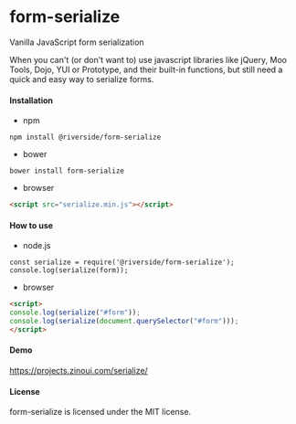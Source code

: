 # form-serialize
Vanilla JavaScript form serialization

When you can't (or don't want to) use javascript libraries like jQuery, Moo Tools, Dojo, YUI or Prototype, and their built-in functions, but still need a quick and easy way to serialize forms.
#### Installation
- npm
```
npm install @riverside/form-serialize
```
- bower
```
bower install form-serialize
```
- browser
```html
<script src="serialize.min.js"></script>
```
#### How to use
- node.js
```
const serialize = require('@riverside/form-serialize');
console.log(serialize(form));
```
- browser
```html
<script>
console.log(serialize("#form"));
console.log(serialize(document.querySelector("#form")));
</script>
```
#### Demo
https://projects.zinoui.com/serialize/
#### License
form-serialize is licensed under the MIT license.